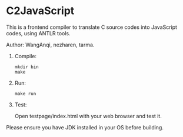 # C2JavaScript

This is a frontend compiler to translate C source codes into JavaScript codes, using ANTLR tools.

Author: WangAnqi, nezharen, tarma.

1. Compile:

	```
	mkdir bin
	make
	```

2. Run:

	```
	make run
	```

3. Test:

	Open testpage/index.html with your web browser and test it.

Please ensure you have JDK installed in your OS before building.
